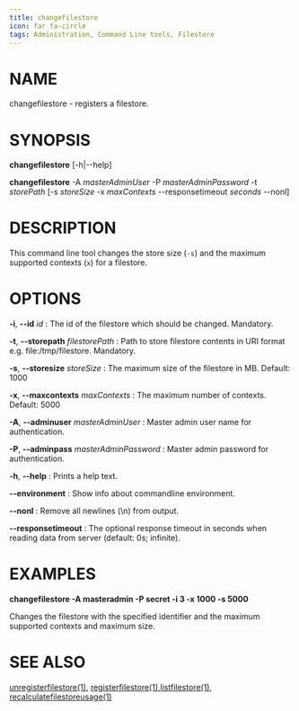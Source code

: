```yaml
---
title: changefilestore
icon: far fa-circle
tags: Administration, Command Line tools, Filestore
---
```


# NAME

changefilestore - registers a filestore.

# SYNOPSIS

**changefilestore** [-h|--help]

**changefilestore** -A *masterAdminUser* -P *masterAdminPassword* -t *storePath* [-s *storeSize* -x *maxContexts* --responsetimeout *seconds* --nonl]

# DESCRIPTION

This command line tool changes the store size (`-s`) and the maximum supported contexts (`x`) for a filestore.

# OPTIONS

**-i**, **--id** *id*
: The id of the filestore which should be changed. Mandatory.

**-t**, **--storepath** *filestorePath*
: Path to store filestore contents in URI format e.g. file:/tmp/filestore. Mandatory.

**-s**, **--storesize** *storeSize*
: The maximum size of the filestore in MB. Default: 1000

**-x**, **--maxcontexts** *maxContexts*
: The maximum number of contexts. Default: 5000

**-A**, **--adminuser** *masterAdminUser*
: Master admin user name for authentication.

**-P**, **--adminpass** *masterAdminPassword*
: Master admin password for authentication.

**-h**, **--help**
: Prints a help text.

**--environment**
: Show info about commandline environment.

**--nonl**
: Remove all newlines (\\n) from output.

**--responsetimeout**
: The optional response timeout in seconds when reading data from server (default: 0s; infinite).

# EXAMPLES

**changefilestore -A masteradmin -P secret -i 3 -x 1000 -s 5000**

Changes the filestore with the specified identifier and the maximum supported contexts and maximum size.

# SEE ALSO

[unregisterfilestore(1)](unregisterfilestore), [registerfilestore(1)](registerfilestore),[listfilestore(1)](listfilestore), [recalculatefilestoreusage(1)](recalculatefilestoreusage)